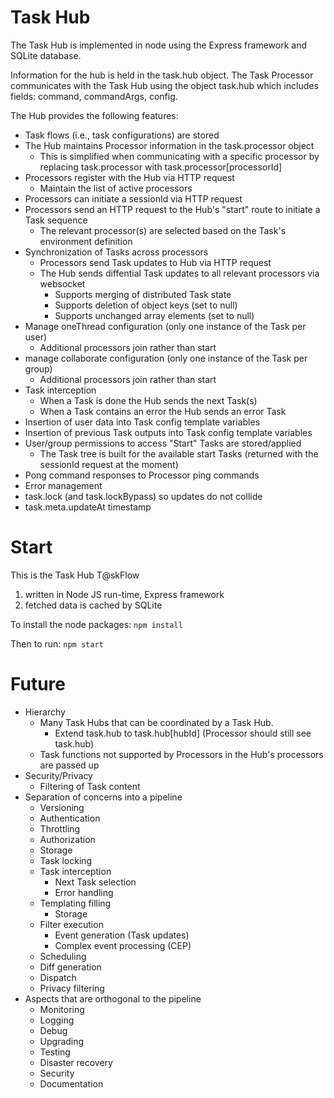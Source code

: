 # Task Hub

The Task Hub is implemented in node using the Express framework and SQLite database. 

Information for the hub is held in the task.hub object. The Task Processor communicates with the Task Hub using the object task.hub which includes fields: command, commandArgs, config. 

The Hub provides the following features:
* Task flows (i.e., task configurations) are stored
* The Hub maintains Processor information in the task.processor object
  * This is simplified when communicating with a specific processor by replacing task.processor with task.processor[processorId]
* Processors register with the Hub via HTTP request
  * Maintain the list of active processors
* Processors can initiate a sessionId via HTTP request
* Processors send an HTTP request to the Hub's "start" route to initiate a Task sequence
  * The relevant processor(s) are selected based on the Task's environment definition
* Synchronization of Tasks across processors
  * Processors send Task updates to Hub via HTTP request
  * The Hub sends diffential Task updates to all relevant processors via websocket
    * Supports merging of distributed Task state
    * Supports deletion of object keys (set to null)
    * Supports unchanged array elements (set to null)
* Manage oneThread configuration (only one instance of the Task per user)
  * Additional processors join rather than start
* manage collaborate configuration (only one instance of the Task per group)
  * Additional processors join rather than start
* Task interception
  * When a Task is done the Hub sends the next Task(s)
  * When a Task contains an error the Hub sends an error Task
* Insertion of user data into Task config template variables
* Insertion of previous Task outputs into Task config template variables
* User/group permissions to access "Start" Tasks are stored/applied
  * The Task tree is built for the available start Tasks (returned with the sessionId request at the moment)
* Pong command responses to Processor ping commands
* Error management
* task.lock (and task.lockBypass) so updates do not collide
* task.meta.updateAt timestamp
# Start
This is the Task Hub T@skFlow
1. written in Node JS run-time, Express framework
2. fetched data is cached by SQLite

To install the node packages: `npm install` 

Then to run: `npm start`

# Future
* Hierarchy
  * Many Task Hubs that can be coordinated by a Task Hub.
    * Extend task.hub to task.hub[hubId] (Processor should still see task.hub)
  * Task functions not supported by Processors in the Hub's processors are passed up
* Security/Privacy
  * Filtering of Task content
* Separation of concerns into a pipeline
  * Versioning
  * Authentication
  * Throttling
  * Authorization
  * Storage
  * Task locking
  * Task interception
    * Next Task selection
    * Error handling
  * Templating filling
    * Storage
  * Filter execution
    * Event generation (Task updates)
    * Complex event processing (CEP)
  * Scheduling
  * Diff generation
  * Dispatch
  * Privacy filtering
* Aspects that are orthogonal to the pipeline
  * Monitoring
  * Logging
  * Debug
  * Upgrading
  * Testing
  * Disaster recovery
  * Security
  * Documentation


